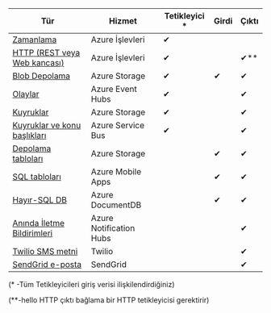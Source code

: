 | Tür | Hizmet | Tetikleyici * | Girdi | Çıktı |  
| --- | --- | --- | --- | --- |  
| [Zamanlama](../articles/azure-functions/functions-bindings-timer.md)  |Azure İşlevleri |✔ | | |  
| [HTTP (REST veya Web kancası)](../articles/azure-functions/functions-bindings-http-webhook.md) |Azure İşlevleri |✔ |  |✔\** |  
| [Blob Depolama](../articles/azure-functions/functions-bindings-storage-blob.md) |Azure Storage |✔ |✔ |✔ |  
| [Olaylar](../articles/azure-functions/functions-bindings-event-hubs.md) |Azure Event Hubs |✔ | |✔ |  
| [Kuyruklar](../articles/azure-functions/functions-bindings-storage-queue.md) |Azure Storage |✔ | |✔ |  
| [Kuyruklar ve konu başlıkları](../articles/azure-functions/functions-bindings-service-bus.md) |Azure Service Bus |✔ | |✔ |  
| [Depolama tabloları](../articles/azure-functions/functions-bindings-storage-table.md) |Azure Storage | |✔ |✔ |  
| [SQL tabloları](../articles/azure-functions/functions-bindings-mobile-apps.md) |Azure Mobile Apps | |✔ |✔ |  
| [Hayır-SQL DB](../articles/azure-functions/functions-bindings-documentdb.md) | Azure DocumentDB | |✔ |✔ |  
| [Anında İletme Bildirimleri](../articles/azure-functions/functions-bindings-notification-hubs.md) |Azure Notification Hubs | | |✔ |  
| [Twilio SMS metni](../articles/azure-functions/functions-bindings-twilio.md) |Twilio | | |✔ |
| [SendGrid e-posta](../articles/azure-functions/functions-bindings-sendgrid.md) | SendGrid | | |✔ |

(\* -Tüm Tetikleyicileri giriş verisi ilişkilendirdiğiniz)

(\**-hello HTTP çıktı bağlama bir HTTP tetikleyicisi gerektirir)


